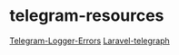 # telegram-resources
[Telegram-Logger-Errors](https://github.com/martinjack/telegram-logger-errors)
[Laravel-telegraph](https://laravel-news.com/laravel-telegraph)
